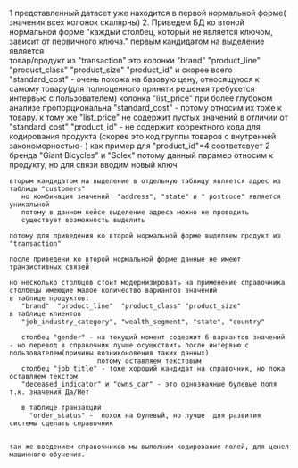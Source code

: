 1 представленный датасет уже находится в первой нормальной форме( значения всех колонок скалярны)
2. Приведем БД ко втоной нормальной форме
    "каждый столбец, который не является ключом, зависит от первичного ключа."
    первым кандидатом на выделение является  
       товар/продукт из "transaction"
        это колонки "brand"	"product_line"	"product_class"	"product_size" "product_id"
        и скорее всего "standard_cost" - очень похожа на базовую цену, относящуюся к самому товару(для полноценного приняти решения требукется интервью с пользователем)
        колонка "list_price" при более глубоком анализе пропорциональна "standard_cost" - потому относим их тоже  к товару.
        к тому же "list_price" не содержит пустых значений в отличии от "standard_cost"
        "product_id"  - не содержит корректного кода для кодирования продукта (скорее это код группы товаров с внутренней закономерностью- ) 
                        как пример для "product_id"=4 соответсвует 2 бренда "Giant Bicycles" и "Solex" 
        потому данный парамер относим к продукту, но для связи вводим новый ключ

    вторым кандидатом на выделение в отдельную таблицу является адрес из таблицы "customers"
       но комбинация значений  "address", "state" и " postcode" является уникальной
       потому в данном кейсе выделение адреса можно не проводить
       существует возможность выделить 

    потому для приведения ко второй нормальной форме выделяем продукт из "transaction"

    после приведени ко второй нормальной форме данные не имеют транзистивных связей
    
    но несколько столбцов стоит модернизировать на применение справочника столбецы имеющие малое количество вариантов значений
    в таблице продуктов: 
       "brand"	"product_line"	"product_class"	"product_size" 
    в таблице клиентов
       "job_industry_category",	"wealth_segment", "state", "country"

       столбец "gender" - на текущий момент содержит 6 вариантов значений - но перевод в справочник лучше осущкствить после интервью с пользователем(причины возниконовения таких данных) 
                          потому оставляем текстовым  
       столбец "job_title" - тоже хороший кандидат на справочник, но пока оставляем текстом 
       "deceased_indicator"	и "owns_car" - это однозначные булевые поля т.к. значения Да/Нет

       в таблице транзакций 
         "order_status" -  похож на булевый, но лучше  для развития системы сделать справочник


    так же введением справочников мы выполним кодирование полей, для ценел машинного обучения.

    



       



    



